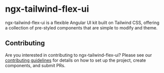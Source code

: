 # ngx-tailwind-flex-ui

ngx-tailwind-flex-ui is a flexible Angular UI kit built on Tailwind CSS, offering a collection of pre-styled components that are simple to modify and theme.

## Contributing

Are you interested in contributing to ngx-tailwind-flex-ui? Please see our [contributing guidelines](./CONTRIBUTING.md) for details on how to set up the project, create components, and submit PRs.
